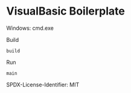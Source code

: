# VisualBasic Boilerplate

Windows: cmd.exe

Build

```
build
```

Run

```
main
```

SPDX-License-Identifier: MIT
